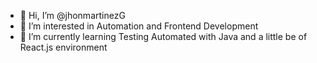 - 👋 Hi, I’m @jhonmartinezG
- 👀 I’m interested in Automation and Frontend Development 
- 🌱 I’m currently learning Testing Automated with Java and a little be of React.js environment 


<!---
jhonmartinezG/jhonmartinezG is a ✨ special ✨ repository because its `README.md` (this file) appears on your GitHub profile.
You can click the Preview link to take a look at your changes.
--->

